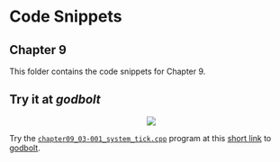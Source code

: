 # Code Snippets
## Chapter 9

This folder contains the code snippets for Chapter 9.

## Try it at _godbolt_

<p align="center">
    <a href="https://godbolt.org/z/MTT31WGd4" alt="godbolt">
        <img src="https://img.shields.io/badge/try%20it%20on-godbolt-green" /></a>
</p>

Try the [`chapter09_03-001_system_tick.cpp`](./chapter09_03-001_system_tick.cpp)
program at this
[short link](https://godbolt.org/z/MTT31WGd4) to [godbolt](https://godbolt.org/).
